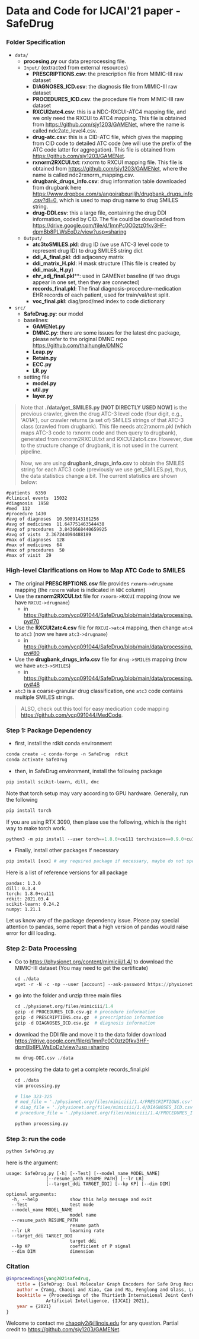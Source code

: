# Data and Code for IJCAI'21 paper - SafeDrug

### Folder Specification
- ```data/```
    - **procesing.py** our data preprocessing file.
    - ```Input/``` (extracted from external resources)
        - **PRESCRIPTIONS.csv**: the prescription file from MIMIC-III raw dataset
        - **DIAGNOSES_ICD.csv**: the diagnosis file from MIMIC-III raw dataset
        - **PROCEDURES_ICD.csv**: the procedure file from MIMIC-III raw dataset
        - **RXCUI2atc4.csv**: this is a NDC-RXCUI-ATC4 mapping file, and we only need the RXCUI to ATC4 mapping. This file is obtained from https://github.com/sjy1203/GAMENet, where the name is called ndc2atc_level4.csv.
        - **drug-atc.csv**: this is a CID-ATC file, which gives the mapping from CID code to detailed ATC code (we will use the prefix of the ATC code latter for aggregation). This file is obtained from https://github.com/sjy1203/GAMENet.
        - **rxnorm2RXCUI.txt**: rxnorm to RXCUI mapping file. This file is obtained from https://github.com/sjy1203/GAMENet, where the name is called ndc2rxnorm_mapping.csv.
        - **drugbank_drugs_info.csv**: drug information table downloaded from drugbank here https://www.dropbox.com/s/angoirabxurjljh/drugbank_drugs_info.csv?dl=0, which is used to map drug name to drug SMILES string.
        - **drug-DDI.csv**: this a large file, containing the drug DDI information, coded by CID. The file could be downloaded from https://drive.google.com/file/d/1mnPc0O0ztz0fkv3HF-dpmBb8PLWsEoDz/view?usp=sharing
    - ```Output/```
        - **atc3toSMILES.pkl**: drug ID (we use ATC-3 level code to represent drug ID) to drug SMILES string dict
        - **ddi_A_final.pkl**: ddi adjacency matrix
        - **ddi_matrix_H.pkl**: H mask structure (This file is created by **ddi_mask_H.py**)
        - **ehr_adj_final.pkl****: used in GAMENet baseline (if two drugs appear in one set, then they are connected)
        - **records_final.pkl**: The final diagnosis-procedure-medication EHR records of each patient, used for train/val/test split.
        - **voc_final.pkl**: diag/prod/med index to code dictionary
- ```src/```
    - **SafeDrug.py**: our model
    - baselines:
        - **GAMENet.py**
        - **DMNC.py**: there are some issues for the latest dnc package, please refer to the original DMNC repo https://github.com/thaihungle/DMNC
        - **Leap.py**
        - **Retain.py**
        - **ECC.py**
        - **LR.py**
    - setting file
        - **model.py**
        - **util.py**
        - **layer.py**

> Note that **./data/get_SMILES.py [NOT DIRECTLY USED NOW]** is the previous crawler, given the drug ATC-3 level code (four digit, e.g., 'A01A'), our crawler returns (a set of) SMILES strings of that ATC-3 class (crawled from drugbank). This file needs atc2rxnorm.pkl (which maps ATC-3 code to rxnorm code and then query to drugbank), generated from rxnorm2RXCUI.txt and RXCUI2atc4.csv. However, due to the structure change of drugbank, it is not used in the current pipeline.

> Now, we are using **drugbank_drugs_info.csv** to obtain the SMILES string for each ATC3 code (previously we use get_SMILES.py), thus, the data statistics change a bit. The current statistics are shown below:

```
#patients  6350
#clinical events  15032
#diagnosis  1958
#med  112
#procedure 1430
#avg of diagnoses  10.5089143161256
#avg of medicines  11.647751463544438
#avg of procedures  3.8436668440659925
#avg of vists  2.367244094488189
#max of diagnoses  128
#max of medicines  64
#max of procedures  50
#max of visit  29
```
### High-level Clarifications on How to Map ATC Code to SMILES
- The original **PRESCRIPTIONS.csv** file provides ```rxnorm->drugname``` mapping (the ```rxnorm``` value is indicated in ```NDC``` column)
- Use the **rxnorm2RXCUI.txt** file for ```rxnorm->RXCUI``` mapping (now we have ```RXCUI->drugname```)
  - in https://github.com/ycq091044/SafeDrug/blob/main/data/processing.py#70
- Use the **RXCUI2atc4.csv** file for ```RXCUI->atc4``` mapping, then change ```atc4``` to ```atc3``` (now we have ```atc3->drugname```)
  - in https://github.com/ycq091044/SafeDrug/blob/main/data/processing.py#80
- Use the **drugbank_drugs_info.csv** file for ```drug->SMILES``` mapping (now we have ```atc3->SMILES```)
  - in https://github.com/ycq091044/SafeDrug/blob/main/data/processing.py#48
- ```atc3``` is a coarse-granular drug classification, one ```atc3``` code contains multiple SMILES strings.
> ALSO, check out this tool for easy medication code mapping https://github.com/ycq091044/MedCode.

### Step 1: Package Dependency

- first, install the rdkit conda environment
```python
conda create -c conda-forge -n SafeDrug  rdkit
conda activate SafeDrug
```

- then, in SafeDrug environment, install the following package
```python
pip install scikit-learn, dill, dnc
```
Note that torch setup may vary according to GPU hardware. Generally, run the following
```python
pip install torch
```
If you are using RTX 3090, then plase use the following, which is the right way to make torch work.
```python
python3 -m pip install --user torch==1.8.0+cu111 torchvision==0.9.0+cu111 torchaudio==0.8.0 -f https://download.pytorch.org/whl/torch_stable.html
```

- Finally, install other packages if necessary
```python
pip install [xxx] # any required package if necessary, maybe do not specify the version, the packages should be compatible with rdkit
```

Here is a list of reference versions for all package

```shell
pandas: 1.3.0
dill: 0.3.4
torch: 1.8.0+cu111
rdkit: 2021.03.4
scikit-learn: 0.24.2
numpy: 1.21.1
```

Let us know any of the package dependency issue. Please pay special attention to pandas, some report that a high version of pandas would raise error for dill loading.


### Step 2: Data Processing

- Go to https://physionet.org/content/mimiciii/1.4/ to download the MIMIC-III dataset (You may need to get the certificate)

  ```python
  cd ./data
  wget -r -N -c -np --user [account] --ask-password https://physionet.org/files/mimiciii/1.4/
  ```

- go into the folder and unzip three main files

  ```python
  cd ./physionet.org/files/mimiciii/1.4
  gzip -d PROCEDURES_ICD.csv.gz # procedure information
  gzip -d PRESCRIPTIONS.csv.gz  # prescription information
  gzip -d DIAGNOSES_ICD.csv.gz  # diagnosis information
  ```

- download the DDI file and move it to the data folder
  download https://drive.google.com/file/d/1mnPc0O0ztz0fkv3HF-dpmBb8PLWsEoDz/view?usp=sharing
  ```python
  mv drug-DDI.csv ./data
  ```

- processing the data to get a complete records_final.pkl

  ```python
  cd ./data
  vim processing.py
  
  # line 323-325
  # med_file = './physionet.org/files/mimiciii/1.4/PRESCRIPTIONS.csv'
  # diag_file = './physionet.org/files/mimiciii/1.4/DIAGNOSES_ICD.csv'
  # procedure_file = './physionet.org/files/mimiciii/1.4/PROCEDURES_ICD.csv'
  
  python processing.py
  ```


### Step 3: run the code

```python
python SafeDrug.py
```

here is the argument:

    usage: SafeDrug.py [-h] [--Test] [--model_name MODEL_NAME]
                   [--resume_path RESUME_PATH] [--lr LR]
                   [--target_ddi TARGET_DDI] [--kp KP] [--dim DIM]
    
    optional arguments:
      -h, --help            show this help message and exit
      --Test                test mode
      --model_name MODEL_NAME
                            model name
      --resume_path RESUME_PATH
                            resume path
      --lr LR               learning rate
      --target_ddi TARGET_DDI
                            target ddi
      --kp KP               coefficient of P signal
      --dim DIM             dimension


### Citation
```bibtex
@inproceedings{yang2021safedrug,
    title = {SafeDrug: Dual Molecular Graph Encoders for Safe Drug Recommendations},
    author = {Yang, Chaoqi and Xiao, Cao and Ma, Fenglong and Glass, Lucas and Sun, Jimeng},
    booktitle = {Proceedings of the Thirtieth International Joint Conference on
               Artificial Intelligence, {IJCAI} 2021},
    year = {2021}
}
```

Welcome to contact me <chaoqiy2@illinois.edu> for any question. Partial credit to https://github.com/sjy1203/GAMENet.
